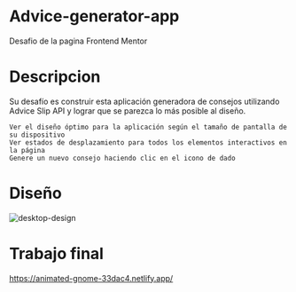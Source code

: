 # Advice-generator-app
Desafio de la pagina Frontend Mentor 

# Descripcion
Su desafío es construir esta aplicación generadora de consejos utilizando Advice Slip API y lograr que se parezca lo más posible al diseño. 


    Ver el diseño óptimo para la aplicación según el tamaño de pantalla de su dispositivo
    Ver estados de desplazamiento para todos los elementos interactivos en la página
    Genere un nuevo consejo haciendo clic en el icono de dado


# Diseño
![desktop-design](https://user-images.githubusercontent.com/86330565/164143512-957716a4-8bb3-4959-86ce-a6e3e17f784d.jpg)

# Trabajo final

https://animated-gnome-33dac4.netlify.app/

